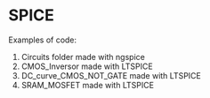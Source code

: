# SPICE
Examples of code:

1. Circuits folder made with ngspice 
2. CMOS_Inversor made with LTSPICE
3. DC_curve_CMOS_NOT_GATE made with LTSPICE
4. SRAM_MOSFET made with LTSPICE
